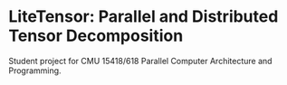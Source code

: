 # LiteTensor: Parallel and Distributed Tensor Decomposition 
Student project for CMU 15418/618 Parallel Computer Architecture and Programming.
